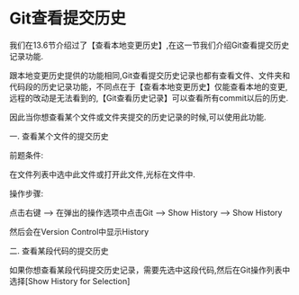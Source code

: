 # Git查看提交历史

我们在13.6节介绍过了【查看本地变更历史】,在这一节我们介绍Git查看提交历史记录功能.

跟本地变更历史提供的功能相同,Git查看提交历史记录也都有查看文件、文件夹和代码段的历史记录功能，不同点在于【查看本地变更历史】仅能查看本地的变更,远程的攺动是无法看到的,【Git查看历史记录】可以查看所有commit以后的历史.

因此当你想查看某个文件或文件夹提交的历史记录的时候,可以使用此功能.

一. 查看某个文件的提交历史

前题条件:

在文件列表中选中此文件或打开此文件,光标在文件中.

操作步骤:

点击右键 —&gt; 在弹出的操作选项中点击Git —&gt; Show History —&gt; Show History

然后会在Version Control中显示History



二. 查看某段代码的提交历史

如果你想查看某段代码提交历史记录，需要先选中这段代码,然后在Git操作列表中选择\[Show History for Selection\]

